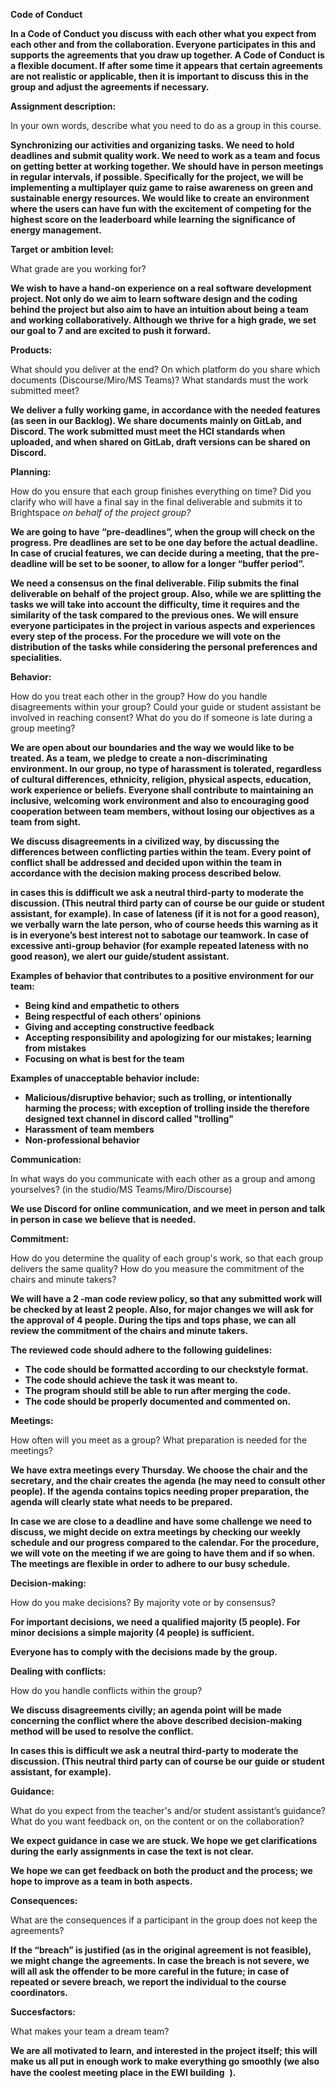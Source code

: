 ﻿**Code of Conduct**

**In a Code of Conduct you discuss with each other what you expect from each other and from the collaboration. Everyone participates in this and supports the agreements that you draw up together. A Code of Conduct is a flexible document. If after some time it appears that certain agreements are not realistic or applicable, then it is important to discuss this in the group and adjust the agreements if necessary.**

**Assignment description:**

In your own words, describe what you need to do as a group in this course.

**Synchronizing our activities and organizing tasks. We need to hold deadlines and submit quality work. We need to work as a team and focus on getting better at working together. We should have in person meetings in regular intervals, if possible. Specifically for the project, we will be implementing a multiplayer quiz game to raise awareness on green and sustainable energy resources. We would like to create an environment where the users can have fun with the excitement of competing for the highest score on the leaderboard while learning the significance of energy management.**

**Target or ambition level:**

What grade are you working for?

**We wish to have a hand-on experience on a real software development project. Not only do we aim to learn software design and the coding behind the project but also aim to have an intuition about being a team and working collaboratively. Although we thrive for a high grade, we set our goal to 7 and are excited to push it forward.**

**Products:**

What should you deliver at the end? On which platform do you share which documents (Discourse/Miro/MS Teams)? What standards must the work submitted meet?

**We deliver a fully working game, in accordance with the needed features (as seen in our Backlog). We share documents mainly on GitLab, and Discord. The work submitted must meet the HCI standards when uploaded, and when shared on GitLab, draft versions can be shared on Discord.**

**Planning:**

How do you ensure that each group finishes everything on time? Did you clarify who will have a final say in the final deliverable and submits it to Brightspace *on behalf of the project group?*

**We are going to have “pre-deadlines”, when the group will check on the progress. Pre deadlines are set to be one day before the actual deadline. In case of crucial features, we can decide during a meeting, that the pre-deadline will be set to be sooner, to allow for a longer “buffer period”.**

**We need a consensus on the final deliverable. Filip submits the final deliverable on behalf of the project group. Also, while we are splitting the tasks we will take into account the difficulty, time it requires and the similarity of the task compared to the previous ones. We will ensure everyone participates in the project in various aspects and experiences every step of the process. For the procedure we will vote on the distribution of the tasks while considering the personal preferences and specialities.**

**Behavior:**

How do you treat each other in the group? How do you handle disagreements within your group? Could your guide or student assistant be involved in reaching consent? What do you do if someone is late during a group meeting?

**We are open about our boundaries and the way we would like to be treated. As a team, we pledge to create a non-discriminating environment. In our group, no type of harassment is tolerated, regardless of cultural differences, ethnicity, religion, physical aspects, education, work experience or beliefs. Everyone shall contribute to maintaining an inclusive, welcoming** **work environment and also to encouraging good cooperation between team members, without losing our objectives as a team from sight.**

**We discuss disagreements in a civilized way, by discussing the differences between conflicting parties within the team. Every point of conflict shall be addressed and decided upon within the team in accordance with the decision making process described below.**

**in cases this is ddifficult we ask a neutral third-party to moderate the discussion. (This neutral third party can of course be our guide or student assistant, for example). In case of lateness (if it is not for a good reason), we verbally warn the late person, who of course heeds this warning as it is in everyone’s best interest not to sabotage our teamwork. In case of excessive anti-group behavior (for example repeated lateness with no good reason), we alert our guide/student assistant.**

**Examples of behavior that contributes to a positive environment for our team:**

- **Being kind and empathetic to others**
- **Being respectful of each others’ opinions**
- **Giving and accepting constructive feedback**
- **Accepting responsibility and apologizing for our mistakes; learning from mistakes**
- **Focusing on what is best for the team**

**Examples of unacceptable behavior include:**

- **Malicious/disruptive behavior; such as trolling, or intentionally harming the process; with exception of trolling inside the therefore designed text channel in discord called "trolling"**
- **Harassment of team members**
- **Non-professional behavior**

**Communication:**

In what ways do you communicate with each other as a group and among yourselves? (in the studio/MS Teams/Miro/Discourse)

**We use Discord for online communication, and we meet in person and talk in person in case we believe that is needed.**

**Commitment:**

How do you determine the quality of each group's work, so that each group delivers the same quality? How do you measure the commitment of the chairs and minute takers?

**We will have a 2 -man code review policy, so that any submitted work will be checked by at least 2 people. Also, for major changes we will ask for the approval of 4 people. During the tips and tops phase, we can all review the commitment of the chairs and minute takers.**

**The reviewed code should adhere to the following guidelines:**

- **The code should be formatted according to our checkstyle format.**
- **The code should achieve the task it was meant to.**
- **The program should still be able to run after merging the code.**
- **The code should be properly documented and commented on.**

**Meetings:**

How often will you meet as a group? What preparation is needed for the meetings?

**We have extra meetings every Thursday. We choose the chair and the secretary, and the chair creates the agenda (he may need to consult other people). If the agenda contains topics needing proper preparation, the agenda will clearly state what needs to be prepared.**

**In case we are close to a deadline and have some challenge we need to discuss, we might decide on extra meetings by checking our weekly schedule and our progress compared to the calendar. For the procedure, we will vote on the meeting if we are going to have them and if so when. The meetings are flexible in order to adhere to our busy schedule.**

**Decision-making:**

How do you make decisions? By majority vote or by consensus?

**For important decisions, we need a qualified majority (5 people). For minor decisions a simple majority (4 people) is sufficient.**

**Everyone has to comply with the decisions made by the group.**

**Dealing with conflicts:**

How do you handle conflicts within the group?

**We discuss disagreements civilly; an agenda point will be made concerning the conflict where the above described decision-making method will be used to resolve the conflict.**

**In cases this is difficult we ask a neutral third-party to moderate the discussion. (This neutral third party can of course be our guide or student assistant, for example).**

**Guidance:**

What do you expect from the teacher's and/or student assistant’s guidance? What do you want feedback on, on the content or on the collaboration?

**We expect guidance in case we are stuck. We hope we get clarifications during the early assignments in case the text is not clear.**

**We hope we can get feedback on both the product and the process; we hope to improve as a team in both aspects.**

**Consequences:**

What are the consequences if a participant in the group does not keep the agreements?

**If the “breach” is justified (as in the original agreement is not feasible), we might change the agreements. In case the breach is not severe, we will all ask the offender to be more careful in the future; in case of repeated or severe breach, we report the individual to the course coordinators.**

**Succesfactors:**

What makes your team a dream team?

**We are all motivated to learn, and interested in the project itself; this will make us all put in enough work to make everything go smoothly (we also have the coolest meeting place in the EWI building**  **).**

